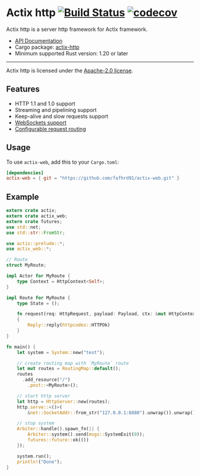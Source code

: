 # Actix http [![Build Status](https://travis-ci.org/fafhrd91/actix-web.svg?branch=master)](https://travis-ci.org/fafhrd91/actix-web) [![codecov](https://codecov.io/gh/fafhrd91/actix-web/branch/master/graph/badge.svg)](https://codecov.io/gh/fafhrd91/actix-web)

Actix http is a server http framework for Actix framework.

* [API Documentation](http://fafhrd91.github.io/actix-web/actix_web/)
* Cargo package: [actix-http](https://crates.io/crates/actix-web)
* Minimum supported Rust version: 1.20 or later

---

Actix http is licensed under the [Apache-2.0 license](http://opensource.org/licenses/APACHE-2.0).

## Features

  * HTTP 1.1 and 1.0 support
  * Streaming and pipelining support
  * Keep-alive and slow requests support
  * [WebSockets support](https://fafhrd91.github.io/actix-web/actix_web/ws/index.html)
  * [Configurable request routing](https://fafhrd91.github.io/actix-web/actix_web/struct.RoutingMap.html)

## Usage

To use `actix-web`, add this to your `Cargo.toml`:

```toml
[dependencies]
actix-web = { git = "https://github.com/fafhrd91/actix-web.git" }
```

## Example

```rust
extern crate actix;
extern crate actix_web;
extern crate futures;
use std::net;
use std::str::FromStr;

use actix::prelude::*;
use actix_web::*;

// Route
struct MyRoute;

impl Actor for MyRoute {
    type Context = HttpContext<Self>;
}

impl Route for MyRoute {
    type State = ();

    fn request(req: HttpRequest, payload: Payload, ctx: &mut HttpContext<Self>) -> Reply<Self>
    {
        Reply::reply(httpcodes::HTTPOk)
    }
}

fn main() {
    let system = System::new("test");

    // create routing map with `MyRoute` route
    let mut routes = RoutingMap::default();
    routes
      .add_resource("/")
        .post::<MyRoute>();

    // start http server
    let http = HttpServer::new(routes);
    http.serve::<()>(
        &net::SocketAddr::from_str("127.0.0.1:8880").unwrap()).unwrap();

    // stop system
    Arbiter::handle().spawn_fn(|| {
        Arbiter::system().send(msgs::SystemExit(0));
        futures::future::ok(())
    });

    system.run();
    println!("Done");
}
```
